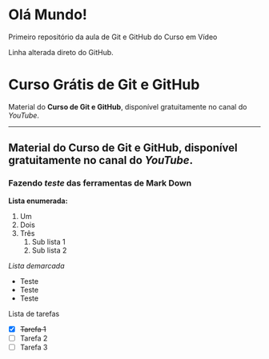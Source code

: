 # Olá Mundo!
 Primeiro repositório da aula de Git e GitHub do Curso em Vídeo

Linha alterada direto do GitHub.


# Curso Grátis de Git e GitHub
Material do **Curso de Git e GitHub**, disponível gratuitamente no canal do *YouTube*.
***
## Material do **Curso de Git e GitHub**, disponível gratuitamente no canal do *YouTube*.

### Fazendo *teste* das ferramentas de **Mark Down**

__Lista enumerada:__
   1. Um
   1. Dois
   1. Três
      1. Sub lista 1 
      1. Sub lista 2

*Lista demarcada*   
   * Teste
   * Teste
   * Teste

Lista de tarefas
  - [x] ~~Tarefa 1~~
  - [ ] Tarefa 2
  - [ ] Tarefa 3
